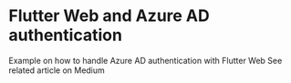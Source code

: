 # Flutter Web and Azure AD authentication

Example on how to handle Azure AD authentication with Flutter Web
See related article on Medium
